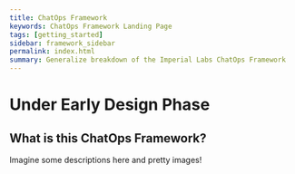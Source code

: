 ```yaml
---
title: ChatOps Framework
keywords: ChatOps Framework Landing Page
tags: [getting_started]
sidebar: framework_sidebar
permalink: index.html
summary: Generalize breakdown of the Imperial Labs ChatOps Framework
---
```


# Under Early Design Phase

## What is this ChatOps Framework?

Imagine some descriptions here and pretty images!
